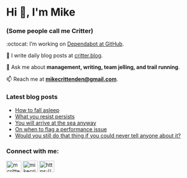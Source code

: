 # Hi 👋, I'm Mike
### (Some people call me Critter)

:octocat: I’m working on [Dependabot at GitHub](https://github.com/features/security).

📝 I write daily blog posts at [critter.blog](https://critter.blog).

💬 Ask me about **management, writing, team jelling, and trail running**.

📫 Reach me at **mikecrittenden@gmail.com**.

### Latest blog posts
<!-- BLOG-POST-LIST:START -->
- [How to fall asleep](https://critter.blog/2023/09/01/how-to-fall-asleep/)
- [What you resist persists](https://critter.blog/2023/08/31/what-you-resist-persists/)
- [You will arrive at the sea anyway](https://critter.blog/2023/08/30/you-will-arrive-at-the-sea-anyway/)
- [On when to flag a performance issue](https://critter.blog/2023/08/29/on-when-to-flag-a-performance-issue/)
- [Would you still do that thing if you could never tell anyone about it?](https://critter.blog/2023/08/28/would-you-still-do-that-thing-if-you-could-never-tell-anyone-about-it/)
<!-- BLOG-POST-LIST:END -->

<h3 align="left">Connect with me:</h3>
<p align="left">
<a href="https://twitter.com/mcrittenden" target="blank"><img align="center" src="https://raw.githubusercontent.com/rahuldkjain/github-profile-readme-generator/master/src/images/icons/Social/twitter.svg" alt="mcrittenden" height="30" width="40" /></a>
<a href="https://linkedin.com/in/mikecrittenden" target="blank"><img align="center" src="https://raw.githubusercontent.com/rahuldkjain/github-profile-readme-generator/master/src/images/icons/Social/linked-in-alt.svg" alt="mikecrittenden" height="30" width="40" /></a>
<a href="https://critter.blog/feed/" target="blank"><img align="center" src="https://raw.githubusercontent.com/rahuldkjain/github-profile-readme-generator/master/src/images/icons/Social/rss.svg" alt="https://critter.blog/feed/" height="30" width="40" /></a>
</p>
